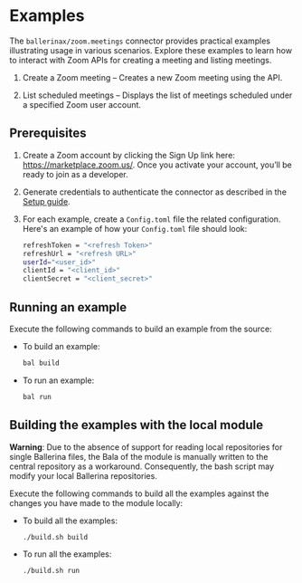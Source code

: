 # Examples

The `ballerinax/zoom.meetings` connector provides practical examples illustrating usage in various scenarios. Explore these examples to learn how to interact with Zoom APIs for creating a meeting and listing meetings.

1. Create a Zoom meeting – Creates a new Zoom meeting using the API. 

2. List scheduled meetings – Displays the list of meetings scheduled under a specified Zoom user account. 

## Prerequisites

1. Create a Zoom account by clicking the Sign Up link here: https://marketplace.zoom.us/. Once you activate your account, you’ll be ready to join as a developer.

2. Generate credentials to authenticate the connector as described in the [Setup guide](https://raw.githubusercontent.com/ballerina-platform/module-ballerinax-zoom.meetings/refs/heads/main/README.md).

3. For each example, create a `Config.toml` file the related configuration. Here's an example of how your `Config.toml` file should look:
    ```bash 
    refreshToken = "<refresh Token>"
    refreshUrl = "<refresh URL>"
    userId="<user_id>"
    clientId = "<client_id>"
    clientSecret = "<client_secret>"
    ```

## Running an example

Execute the following commands to build an example from the source:

* To build an example:

    ```bash
    bal build
    ```

* To run an example:

    ```bash
    bal run
    ```

## Building the examples with the local module

**Warning**: Due to the absence of support for reading local repositories for single Ballerina files, the Bala of the module is manually written to the central repository as a workaround. Consequently, the bash script may modify your local Ballerina repositories.

Execute the following commands to build all the examples against the changes you have made to the module locally:

* To build all the examples:

    ```bash
    ./build.sh build
    ```

* To run all the examples:

    ```bash
    ./build.sh run
    ```
